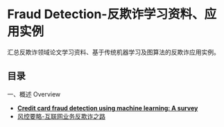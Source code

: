 # Fraud Detection-反欺诈学习资料、应用实例

汇总反欺诈领域论文学习资料、基于传统机器学习及图算法的反欺诈应用实例。

## 目录

一、概述 Overview

- [**Credit card fraud detection using machine learning: A survey**](https://arxiv.org/pdf/2010.06479.pdf)
- [风控要略-互联网业务反欺诈之路](https://weread.qq.com/web/reader/3ef321f071fd5a9d3effb02)

